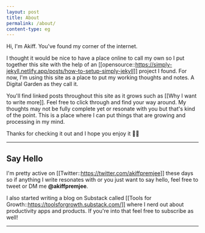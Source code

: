 ```yaml
---
layout: post
title: About
permalink: /about/
content-type: eg
---
```


Hi, I'm Akiff. You've found my corner of the internet.

I thought it would be nice to have a place online to call my own so I put together this site with the help of an [[opensource::https://simply-jekyll.netlify.app/posts/how-to-setup-simply-jekyll]] project I found. For now, I'm using this site as a place to put my working thoughts and notes. A Digital Garden as they call it. 

You'll find linked posts throughout this site as it grows such as [[Why I want to write more]]. Feel free to click through and find your way around. My thoughts may not be fully complete yet or resonate with you but that's kind of the point. This is a place where I can put things that are growing and processing in my mind. 

Thanks for checking it out and I hope you enjoy it ✌🏽

---

## Say Hello

 I'm pretty active on [[Twitter::https://twitter.com/akiffpremjee]] these days so if anything I write resonates with or you just want to say hello, feel free to tweet or DM me **@akiffpremjee**. 

I also started writing a blog on Substack called [[Tools for Growth::https://toolsforgrowth.substack.com/]] where I nerd out about productivity apps and products. If you're into that feel free to subscribe as well!

---

